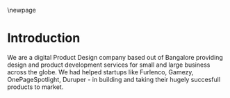 \newpage
# Introduction
We are a digital Product Design company based out of Bangalore providing design and product development services for small and large business across the globe. We had helped startups like Furlenco, Gamezy, OnePageSpotlight, Duruper -  in building and taking their hugely succesfull products to market.


